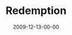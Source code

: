 ---
layout: message
category: message
series: "Redemption"
title: "Redemption"
date: 2009-12-13-00-00
message_id: 594
audio: "http://s3.amazonaws.com/crossroads-media/messages/audio/Redemption1.mp3"
audio-duration: "26:08"
description: "Jesus came to be the rescuer of all people."
video: "http://s3.amazonaws.com/crossroads-media/messages/video/Redemption1.mp4"
video-duration: "26:08"
video-image: "http://s3.amazonaws.com/crossroads-media/images/Redemption1-still.jpg"
tag: 
 - redemption
 - tome
 - jesus
 - christmas
explicit: false
---